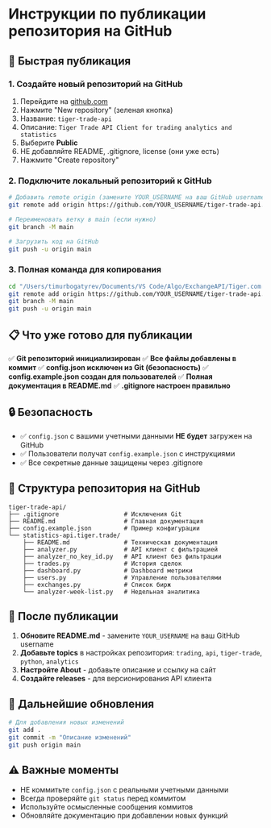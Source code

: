 # Инструкции по публикации репозитория на GitHub

## 🚀 Быстрая публикация

### 1. Создайте новый репозиторий на GitHub
1. Перейдите на [github.com](https://github.com)
2. Нажмите "New repository" (зеленая кнопка)
3. Название: `tiger-trade-api`
4. Описание: `Tiger Trade API Client for trading analytics and statistics`
5. Выберите **Public**
6. НЕ добавляйте README, .gitignore, license (они уже есть)
7. Нажмите "Create repository"

### 2. Подключите локальный репозиторий к GitHub
```bash
# Добавить remote origin (замените YOUR_USERNAME на ваш GitHub username)
git remote add origin https://github.com/YOUR_USERNAME/tiger-trade-api.git

# Переименовать ветку в main (если нужно)
git branch -M main

# Загрузить код на GitHub
git push -u origin main
```

### 3. Полная команда для копирования
```bash
cd "/Users/timurbogatyrev/Documents/VS Code/Algo/ExchangeAPI/Tiger.com Broker"
git remote add origin https://github.com/YOUR_USERNAME/tiger-trade-api.git
git branch -M main
git push -u origin main
```

## 📋 Что уже готово для публикации

✅ **Git репозиторий инициализирован**
✅ **Все файлы добавлены в коммит**
✅ **config.json исключен из Git (безопасность)**
✅ **config.example.json создан для пользователей**
✅ **Полная документация в README.md**
✅ **.gitignore настроен правильно**

## 🔒 Безопасность

- ✅ `config.json` с вашими учетными данными **НЕ будет** загружен на GitHub
- ✅ Пользователи получат `config.example.json` с инструкциями
- ✅ Все секретные данные защищены через .gitignore

## 📁 Структура репозитория на GitHub

```
tiger-trade-api/
├── .gitignore                  # Исключения Git
├── README.md                   # Главная документация
├── config.example.json         # Пример конфигурации
└── statistics-api.tiger.trade/
    ├── README.md               # Техническая документация
    ├── analyzer.py             # API клиент с фильтрацией
    ├── analyzer_no_key_id.py   # API клиент без фильтрации
    ├── trades.py               # История сделок
    ├── dashboard.py            # Dashboard метрики
    ├── users.py                # Управление пользователями
    ├── exchanges.py            # Список бирж
    └── analyzer-week-list.py   # Недельная аналитика
```

## 🎯 После публикации

1. **Обновите README.md** - замените `YOUR_USERNAME` на ваш GitHub username
2. **Добавьте topics** в настройках репозитория: `trading`, `api`, `tiger-trade`, `python`, `analytics`
3. **Настройте About** - добавьте описание и ссылку на сайт
4. **Создайте releases** - для версионирования API клиента

## 🔄 Дальнейшие обновления

```bash
# Для добавления новых изменений
git add .
git commit -m "Описание изменений"
git push origin main
```

## ⚠️ Важные моменты

- НЕ коммитьте `config.json` с реальными учетными данными
- Всегда проверяйте `git status` перед коммитом
- Используйте осмысленные сообщения коммитов
- Обновляйте документацию при добавлении новых функций
